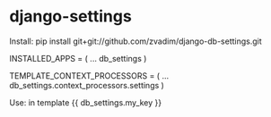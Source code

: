 django-settings
===============

Install:
pip install git+git://github.com/zvadim/django-db-settings.git

INSTALLED_APPS = (
    ...
    db_settings
)

TEMPLATE_CONTEXT_PROCESSORS = (
    ...
    db_settings.context_processors.settings
)


Use:
in template {{ db_settings.my_key }}